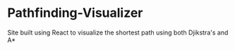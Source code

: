# Pathfinding-Visualizer
Site built using React to visualize the shortest path using both Djikstra's and A*
